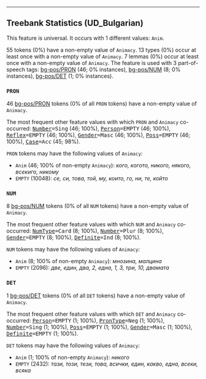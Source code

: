 

--------------------------------------------------------------------------------

## Treebank Statistics (UD_Bulgarian)

This feature is universal.
It occurs with 1 different values: `Anim`.

55 tokens (0%) have a non-empty value of `Animacy`.
13 types (0%) occur at least once with a non-empty value of `Animacy`.
7 lemmas (0%) occur at least once with a non-empty value of `Animacy`.
The feature is used with 3 part-of-speech tags: [bg-pos/PRON]() (46; 0% instances), [bg-pos/NUM]() (8; 0% instances), [bg-pos/DET]() (1; 0% instances).

### `PRON`

46 [bg-pos/PRON]() tokens (0% of all `PRON` tokens) have a non-empty value of `Animacy`.

The most frequent other feature values with which `PRON` and `Animacy` co-occurred: <tt><a href="Number.html">Number</a>=Sing</tt> (46; 100%), <tt><a href="Person.html">Person</a>=EMPTY</tt> (46; 100%), <tt><a href="Reflex.html">Reflex</a>=EMPTY</tt> (46; 100%), <tt><a href="Gender.html">Gender</a>=Masc</tt> (46; 100%), <tt><a href="Poss.html">Poss</a>=EMPTY</tt> (46; 100%), <tt><a href="Case.html">Case</a>=Acc</tt> (45; 98%).

`PRON` tokens may have the following values of `Animacy`:

* `Anim` (46; 100% of non-empty `Animacy`): <em>кого, когото, никого, някого, всекиго, никому</em>
* `EMPTY` (10048): <em>се, си, това, той, му, които, го, ни, те, който</em>

### `NUM`

8 [bg-pos/NUM]() tokens (0% of all `NUM` tokens) have a non-empty value of `Animacy`.

The most frequent other feature values with which `NUM` and `Animacy` co-occurred: <tt><a href="NumType.html">NumType</a>=Card</tt> (8; 100%), <tt><a href="Number.html">Number</a>=Plur</tt> (8; 100%), <tt><a href="Gender.html">Gender</a>=EMPTY</tt> (8; 100%), <tt><a href="Definite.html">Definite</a>=Ind</tt> (8; 100%).

`NUM` tokens may have the following values of `Animacy`:

* `Anim` (8; 100% of non-empty `Animacy`): <em>мнозина, малцина</em>
* `EMPTY` (2096): <em>две, един, два, 2, една, 1, 3, три, 10, двамата</em>

### `DET`

1 [bg-pos/DET]() tokens (0% of all `DET` tokens) have a non-empty value of `Animacy`.

The most frequent other feature values with which `DET` and `Animacy` co-occurred: <tt><a href="Person.html">Person</a>=EMPTY</tt> (1; 100%), <tt><a href="PronType.html">PronType</a>=Neg</tt> (1; 100%), <tt><a href="Number.html">Number</a>=Sing</tt> (1; 100%), <tt><a href="Poss.html">Poss</a>=EMPTY</tt> (1; 100%), <tt><a href="Gender.html">Gender</a>=Masc</tt> (1; 100%), <tt><a href="Definite.html">Definite</a>=EMPTY</tt> (1; 100%).

`DET` tokens may have the following values of `Animacy`:

* `Anim` (1; 100% of non-empty `Animacy`): <em>никого</em>
* `EMPTY` (2432): <em>тази, този, тези, това, всички, един, какво, една, всеки, всяка</em>

